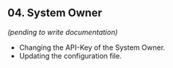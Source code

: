 ## 04. System Owner

_(pending to write documentation)_
- Changing the API-Key of the System Owner.
- Updating the configuration file.

